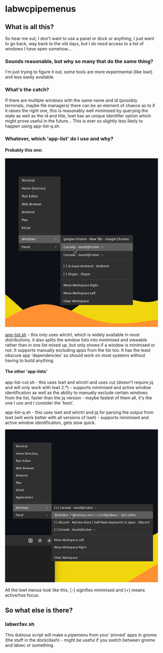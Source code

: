 # labwcpipemenus


## What is all this?


So hear me out, I don't want to use a panel or dock or anything, I just want to go back, way back to the old days, but I do *need* access to a list of windows I have open somehow....


### Sounds reasonable, but why so many that do the same thing?

I'm just trying to figure it out, some tools are more experimental (like lswt) and less easily available.

### What's the catch?

If there are multiple windows with the same name and id (possibly terminals, maybe file managers) there can be an element of chance as to if it raises the right one, this is reasonably well minimised by querying the state as well as the id and title, lswt has an unique identifier option which might prove useful in the future... This is ever so slightly less likely to happen using app-list-q.sh.

### Whatever, which 'app-list' do I use and why?

#### Probably this one:

![image](app-list.png)



[app-list.sh](app-list.sh) - this only uses wlrctrl, which is widely available in most distributions, it also splits the window lists into minimised and viewable rather than in one list mixed up, but only shows if a window is minimised or not. It supports manually excluding apps from the list too. It has the least obscure app 'dependencies' so should work on most systems without having to build anything.   

#### The other 'app-lists'
app-list-cut.sh - this uses lswt and wlrctrl and uses cut (doesn't require jq and will only work with lswt 2.*) - supports minimised and active window identification as well as the ability to manually exclude certain windows from the list, faster than the jq version - maybe fastest of them all, it's the one I use and I consider the 'best'.

app-list-q.sh - this uses lswt and wlrctrl and jq for parsing the output from lswt (will work better with all versions of lswt)  - supports minimised and active window identification, gets slow quick. 

![image](app-list-cut.png)

All the lswt menus look like this, [-] signifies minimised and [+] means active/has focus.

## So what else is there?

### labwcfav.sh

This dubious script will make a pipemenu from your 'pinned' apps in gnome (the stuff in the dock/dash) - might be useful if you switch between gnome and labwc or something. 

